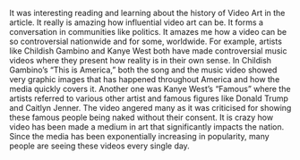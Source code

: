 It was interesting reading and learning about the history of Video Art in the article. It really is amazing how influential video art can be. It forms a conversation in communities like politics. It amazes me how a video can be so controversial nationwide and for some, worldwide. For example, artists like Childish Gambino and Kanye West both have made controversial music videos where they present how reality is in their own sense. In Childish Gambino’s “This is America,” both the song and the music video showed very graphic images that has happened throughout America and how the media quickly covers it. Another one was Kanye West’s “Famous” where the artists referred to various other artist and famous figures like Donald Trump and Caitlyn Jenner. The video angered many as it was criticised for showing these famous people being naked without their consent. It is crazy how video has been made a medium in art that significantly impacts the nation. Since the media has been exponentially increasing in popularity, many people are seeing these videos every single day.

